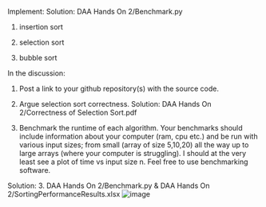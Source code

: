Implement: Solution: DAA Hands On 2/Benchmark.py

1. insertion sort

2. selection sort

3. bubble sort

 

In the discussion:

1. Post a link to your github repository(s) with the source code.

2. Argue selection sort correctness. Solution: DAA Hands On 2/Correctness of Selection Sort.pdf

3. Benchmark the runtime of each algorithm. Your benchmarks should include information about your computer (ram, cpu etc.) and be run with various input sizes;
from small (array of size 5,10,20) all the way up to large arrays (where your computer is struggling). I should at the very least see a plot of time vs input size n. Feel free to use benchmarking software.

Solution:
3. DAA Hands On 2/Benchmark.py & DAA Hands On 2/SortingPerformanceResults.xlsx
![image](https://github.com/user-attachments/assets/65c3c359-3b17-4284-b669-8d65751ffdf2)

